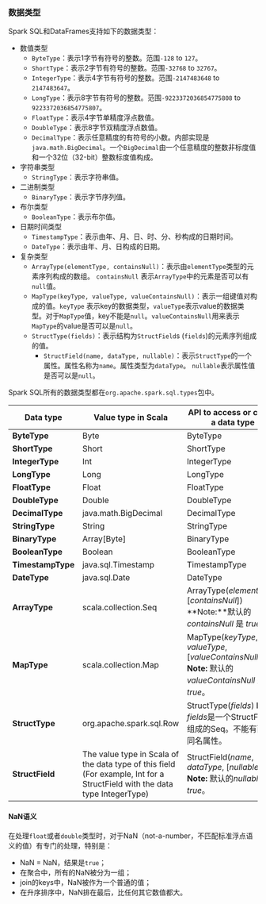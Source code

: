 ### 数据类型

Spark SQL和DataFrames支持如下的数据类型：

* 数值类型
  * `ByteType`：表示1字节有符号的整数。范围`-128` to `127`。
  * `ShortType`：表示2字节有符号的整数。范围`-32768` to `32767`。
  * `IntegerType`：表示4字节有符号的整数。范围`-2147483648` to `2147483647`。
  * `LongType`：表示8字节有符号的整数。范围`-9223372036854775808` to `9223372036854775807`。
  * `FloatType`：表示4字节单精度浮点数值。
  * `DoubleType`：表示8字节双精度浮点数值。
  * `DecimalType`：表示任意精度的有符号的小数。内部实现是`java.math.BigDecimal`。一个`BigDecimal`由一个任意精度的整数非标度值和一个32位（32-bit）整数标度值构成。
* 字符串类型
  * `StringType`：表示字符串值。
* 二进制类型
  * `BinaryType`：表示字节序列值。
* 布尔类型
  * `BooleanType`：表示布尔值。
* 日期时间类型
  * `TimestampType`：表示由年、月、日、时、分、秒构成的日期时间。
  * `DateType`：表示由年、月、日构成的日期。
* 复杂类型
  * `ArrayType(elementType, containsNull)`：表示由`elementType`类型的元素序列构成的数组。 `containsNull` 表示`ArrayType`中的元素是否可以有`null`值。
  * `MapType(keyType, valueType, valueContainsNull)`：表示一组键值对构成的值。`keyType`
     表示key的数据类型，`valueType`表示value的数据类型。对于`MapType`值，key不能是`null`。`valueContainsNull`用来表示`MapType`的value是否可以是`null`。
  * `StructType(fields)`：表示结构为`StructField`s \(`fields`\)的元素序列组成的值。
    * `StructField(name, dataType, nullable)`：表示`StructType`的一个属性。属性名称为`name`。属性类型为`dataType`。 `nullable`表示属性值是否可以是`null`。

Spark SQL所有的数据类型都在`org.apache.spark.sql.types`包中。

| Data type         | Value type in Scala                                          | API to access or create a data type                          |
| ----------------- | ------------------------------------------------------------ | ------------------------------------------------------------ |
| **ByteType**      | Byte                                                         | ByteType                                                     |
| **ShortType**     | Short                                                        | ShortType                                                    |
| **IntegerType**   | Int                                                          | IntegerType                                                  |
| **LongType**      | Long                                                         | LongType                                                     |
| **FloatType**     | Float                                                        | FloatType                                                    |
| **DoubleType**    | Double                                                       | DoubleType                                                   |
| **DecimalType**   | java.math.BigDecimal                                         | DecimalType                                                  |
| **StringType**    | String                                                       | StringType                                                   |
| **BinaryType**    | Array[Byte]                                                  | BinaryType                                                   |
| **BooleanType**   | Boolean                                                      | BooleanType                                                  |
| **TimestampType** | java.sql.Timestamp                                           | TimestampType                                                |
| **DateType**      | java.sql.Date                                                | DateType                                                     |
| **ArrayType**     | scala.collection.Seq                                         | ArrayType(*elementType*, [*containsNull*])  **Note:**默认的*containsNull* 是 *true*。 |
| **MapType**       | scala.collection.Map                                         | MapType(*keyType*, *valueType*, [*valueContainsNull*])    **Note:** 默认的*valueContainsNull* 是*true*。 |
| **StructType**    | org.apache.spark.sql.Row                                     | StructType(*fields*)    **Note:** *fields*是一个StructFields组成的Seq。不能有两个同名属性。 |
| **StructField**   | The value type in Scala of the data type of this field   (For example, Int for a StructField with the data type IntegerType) | StructField(*name*, *dataType*, [*nullable*])    **Note:** 默认的*nullable* 是*true*。 |

#### NaN语义

在处理`float`或者`double`类型时，对于NaN（not-a-number，不匹配标准浮点语义的值）有专门的处理，特别是：

- NaN = NaN，结果是`true`；
- 在聚合中，所有的NaN被分为一组；
- join的keys中，NaN被作为一个普通的值；
- 在升序排序中，NaN排在最后，比任何其它数值都大。

